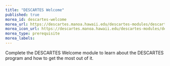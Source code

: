 ```yaml
---
title: "DESCARTES Welcome"
published: true
morea_id: descartes-welcome
morea_url: https://descartes.manoa.hawaii.edu/descartes-modules/descartes-welcome/
morea_icon_url: https://descartes.manoa.hawaii.edu/descartes-modules/descartes-welcome/descartes-welcome.jpg
morea_type: prerequisite
morea_labels:
---
```

Complete the DESCARTES Welcome module to learn about the DESCARTES program and how to get the most out of it.
